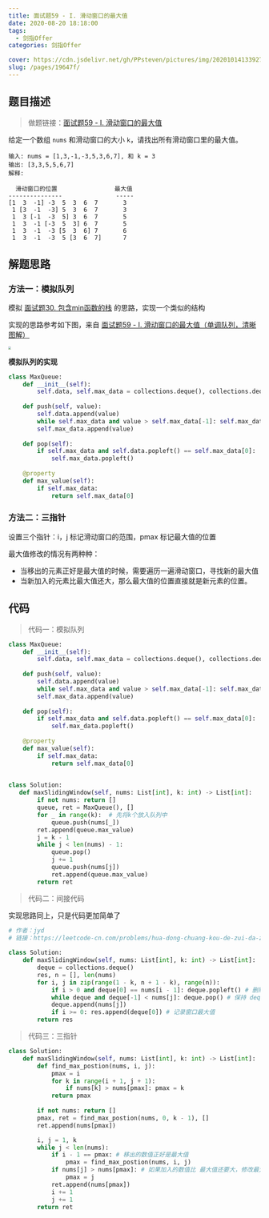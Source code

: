 ```yaml
---
title: 面试题59 - I. 滑动窗口的最大值
date: 2020-08-20 18:18:00
tags: 
  - 剑指Offer
categories: 剑指Offer

cover: https://cdn.jsdelivr.net/gh/PPsteven/pictures/img/20201014133927.png
slug: /pages/19647f/
---
```


## 题目描述

> 做题链接：[面试题59 - I. 滑动窗口的最大值](https://leetcode-cn.com/problems/hua-dong-chuang-kou-de-zui-da-zhi-lcof/)

给定一个数组 `nums` 和滑动窗口的大小 `k`，请找出所有滑动窗口里的最大值。

```
输入: nums = [1,3,-1,-3,5,3,6,7], 和 k = 3
输出: [3,3,5,5,6,7] 
解释: 

  滑动窗口的位置                最大值
---------------               -----
[1  3  -1] -3  5  3  6  7       3
 1 [3  -1  -3] 5  3  6  7       3
 1  3 [-1  -3  5] 3  6  7       5
 1  3  -1 [-3  5  3] 6  7       5
 1  3  -1  -3 [5  3  6] 7       6
 1  3  -1  -3  5 [3  6  7]      7
```

<!--more-->

## 解题思路

### 方法一：模拟队列

模拟 [面试题30. 包含min函数的栈](https://leetcode-cn.com/problems/bao-han-minhan-shu-de-zhan-lcof/solution/mian-shi-ti-30-bao-han-minhan-shu-de-zhan-fu-zhu-z/) 的思路，实现一个类似的结构

实现的思路参考如下图，来自 [面试题59 - I. 滑动窗口的最大值（单调队列，清晰图解）](https://leetcode-cn.com/problems/hua-dong-chuang-kou-de-zui-da-zhi-lcof/solution/mian-shi-ti-59-i-hua-dong-chuang-kou-de-zui-da-1-6/)

<img src="https://cdn.jsdelivr.net/gh/PPsteven/pictures/img/20200713151806.png" style="zoom:33%;" />

**模拟队列的实现**

```python
class MaxQueue:
    def __init__(self):
        self.data, self.max_data = collections.deque(), collections.deque()
    
    def push(self, value):
        self.data.append(value)
        while self.max_data and value > self.max_data[-1]: self.max_data.pop()
        self.max_data.append(value)
    
    def pop(self):
        if self.max_data and self.data.popleft() == self.max_data[0]:
            self.max_data.popleft()
    
    @property
    def max_value(self):
        if self.max_data:
            return self.max_data[0]
```



### 方法二：三指针

设置三个指针：i，j 标记滑动窗口的范围，pmax 标记最大值的位置

最大值修改的情况有两种种：

- 当移出的元素正好是最大值的时候，需要遍历一遍滑动窗口，寻找新的最大值
- 当新加入的元素比最大值还大，那么最大值的位置直接就是新元素的位置。



## 代码

> 代码一：模拟队列

```python
class MaxQueue:
    def __init__(self):
        self.data, self.max_data = collections.deque(), collections.deque()
    
    def push(self, value):
        self.data.append(value)
        while self.max_data and value > self.max_data[-1]: self.max_data.pop()
        self.max_data.append(value)
    
    def pop(self):
        if self.max_data and self.data.popleft() == self.max_data[0]:
            self.max_data.popleft()
    
    @property
    def max_value(self):
        if self.max_data:
            return self.max_data[0]
        

class Solution:
   def maxSlidingWindow(self, nums: List[int], k: int) -> List[int]:
        if not nums: return []
        queue, ret = MaxQueue(), []
        for _ in range(k):  # 先将k个放入队列中
            queue.push(nums[_])
        ret.append(queue.max_value)
        j = k - 1
        while j < len(nums) - 1:
            queue.pop()
            j += 1
            queue.push(nums[j])
            ret.append(queue.max_value)
        return ret 
```



> 代码二：间接代码

实现思路同上，只是代码更加简单了

```python
# 作者：jyd
# 链接：https://leetcode-cn.com/problems/hua-dong-chuang-kou-de-zui-da-zhi-lcof/solution/mian-shi-ti-59-i-hua-dong-chuang-kou-de-zui-da-1-6/
  
class Solution:
    def maxSlidingWindow(self, nums: List[int], k: int) -> List[int]:
        deque = collections.deque()
        res, n = [], len(nums)
        for i, j in zip(range(1 - k, n + 1 - k), range(n)):
            if i > 0 and deque[0] == nums[i - 1]: deque.popleft() # 删除 deque 中对应的 nums[i-1]
            while deque and deque[-1] < nums[j]: deque.pop() # 保持 deque 递减
            deque.append(nums[j])
            if i >= 0: res.append(deque[0]) # 记录窗口最大值
        return res
```



> 代码三：三指针

```python
class Solution:
    def maxSlidingWindow(self, nums: List[int], k: int) -> List[int]:
        def find_max_postion(nums, i, j):
            pmax = i
            for k in range(i + 1, j + 1):
                if nums[k] > nums[pmax]: pmax = k
            return pmax
        
        if not nums: return []
        pmax, ret = find_max_postion(nums, 0, k - 1), []
        ret.append(nums[pmax])

        i, j = 1, k
        while j < len(nums):
            if i - 1 == pmax: # 移出的数值正好是最大值
                pmax = find_max_postion(nums, i, j)
            if nums[j] > nums[pmax]: # 如果加入的数值比 最大值还要大，修改最大值的位置
                pmax = j 
            ret.append(nums[pmax])
            i += 1
            j += 1
        return ret 
```

